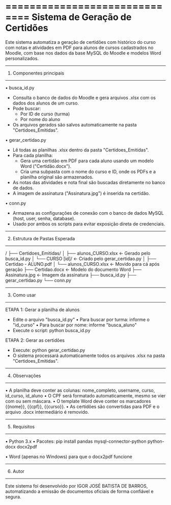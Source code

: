 ==============================
Sistema de Geração de Certidões
==============================

Este sistema automatiza a geração de certidões com histórico do curso com notas e atividades em PDF para alunos de cursos cadastrados no Moodle, com base nos dados da base MySQL do Moodle e modelos Word personalizados.

------------------------------
1. Componentes principais
------------------------------

• busca_id.py
  - Consulta o banco de dados do Moodle e gera arquivos .xlsx com os dados dos alunos de um curso.
  - Pode buscar:
    - Por ID de curso (turma)
    - Por nome do aluno
  - Os arquivos gerados são salvos automaticamente na pasta "Certidoes_Emitidas".

• gerar_certidao.py
  - Lê todas as planilhas .xlsx dentro da pasta "Certidoes_Emitidas".
  - Para cada planilha:
    - Gera uma certidão em PDF para cada aluno usando um modelo Word ("Certidão.docx").
    - Cria uma subpasta com o nome do curso e ID, onde os PDFs e a planilha original são armazenados.
  - As notas das atividades e nota final são buscadas diretamente no banco de dados.
  - A imagem de assinatura ("Assinatura.jpg") é inserida na certidão.

• conn.py
  - Armazena as configurações de conexão com o banco de dados MySQL (host, user, senha, database).
  - Usado por ambos os scripts para evitar exposição direta de credenciais.

------------------------------
2. Estrutura de Pastas Esperada
------------------------------

/
├── Certidoes_Emitidas/
│   ├── alunos_CURSO.xlsx               ← Gerado pelo busca_id.py
│   └── CURSO [id]/                     ← Criado pelo gerar_certidao.py
│       ├── Certidao - ALUNO.pdf
│       └── alunos_CURSO.xlsx           ← Movido para cá após geração
├── Certidao.docx                       ← Modelo do documento Word
├── Assinatura.jpg                      ← Imagem da assinatura
├── busca_id.py
├── gerar_certidao.py
└── conn.py

------------------------------
3. Como usar
------------------------------

ETAPA 1: Gerar a planilha de alunos

- Edite o arquivo "busca_id.py"
  • Para buscar por turma: informe o "id_curso"
  • Para buscar por nome: informe "busca_aluno"
- Execute o script:
    python busca_id.py

ETAPA 2: Gerar as certidões

- Execute:
    python gerar_certidao.py
- O sistema processará automaticamente todos os arquivos .xlsx na pasta "Certidoes_Emitidas".

------------------------------
4. Observações
------------------------------

• A planilha deve conter as colunas: nome_completo, username, curso, id_curso, id_aluno
• O CPF será formatado automaticamente, mesmo se vier com ou sem máscara.
• O template Word deve conter os marcadores {{nome}}, {{cpf}}, {{curso}}.
• As certidões são convertidas para PDF e o arquivo .docx intermediário é removido.

------------------------------
5. Requisitos
------------------------------

• Python 3.x
• Pacotes:
    pip install pandas mysql-connector-python python-docx docx2pdf

• Word (apenas no Windows) para que o docx2pdf funcione

------------------------------
6. Autor
------------------------------
Este sistema foi desenvolvido por IGOR JOSÉ BATISTA DE BARROS, automatizando a emissão de documentos oficiais de forma confiável e segura.
